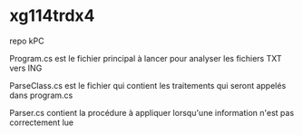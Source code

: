 # xg114trdx4
repo kPC

Program.cs est le fichier principal à lancer pour analyser les fichiers TXT vers ING

ParseClass.cs est le fichier qui contient les traitements qui seront appelés dans program.cs

Parser.cs contient la procédure à appliquer lorsqu'une information n'est pas correctement lue
